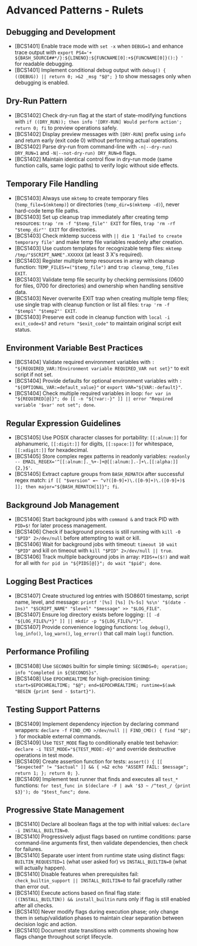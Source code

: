 # Advanced Patterns - Rulets

## Debugging and Development

- [BCS1401] Enable trace mode with `set -x` when `DEBUG=1` and enhance trace output with `export PS4='+ ${BASH_SOURCE##*/}:${LINENO}:${FUNCNAME[0]:+${FUNCNAME[0]}():} '` for readable debugging.
- [BCS1401] Implement conditional debug output with `debug() { ((DEBUG)) || return 0; >&2 _msg "$@"; }` to show messages only when debugging is enabled.

## Dry-Run Pattern

- [BCS1402] Check dry-run flag at the start of state-modifying functions with `if ((DRY_RUN)); then info '[DRY-RUN] Would perform action'; return 0; fi` to preview operations safely.
- [BCS1402] Display preview messages with `[DRY-RUN]` prefix using `info` and return early (exit code 0) without performing actual operations.
- [BCS1402] Parse dry-run from command-line with `-n|--dry-run) DRY_RUN=1` and `-N|--not-dry-run) DRY_RUN=0` flags.
- [BCS1402] Maintain identical control flow in dry-run mode (same function calls, same logic paths) to verify logic without side effects.

## Temporary File Handling

- [BCS1403] Always use `mktemp` to create temporary files (`temp_file=$(mktemp)`) or directories (`temp_dir=$(mktemp -d)`), never hard-code temp file paths.
- [BCS1403] Set up cleanup trap immediately after creating temp resources: `trap 'rm -f "$temp_file"' EXIT` for files, `trap 'rm -rf "$temp_dir"' EXIT` for directories.
- [BCS1403] Check mktemp success with `|| die 1 'Failed to create temporary file'` and make temp file variables readonly after creation.
- [BCS1403] Use custom templates for recognizable temp files: `mktemp /tmp/"$SCRIPT_NAME".XXXXXX` (at least 3 X's required).
- [BCS1403] Register multiple temp resources in array with cleanup function: `TEMP_FILES+=("$temp_file")` and `trap cleanup_temp_files EXIT`.
- [BCS1403] Validate temp file security by checking permissions (0600 for files, 0700 for directories) and ownership when handling sensitive data.
- [BCS1403] Never overwrite EXIT trap when creating multiple temp files; use single trap with cleanup function or list all files: `trap 'rm -f "$temp1" "$temp2"' EXIT`.
- [BCS1403] Preserve exit code in cleanup function with `local -i exit_code=$?` and `return "$exit_code"` to maintain original script exit status.

## Environment Variable Best Practices

- [BCS1404] Validate required environment variables with `: "${REQUIRED_VAR:?Environment variable REQUIRED_VAR not set}"` to exit script if not set.
- [BCS1404] Provide defaults for optional environment variables with `: "${OPTIONAL_VAR:=default_value}"` or `export VAR="${VAR:-default}"`.
- [BCS1404] Check multiple required variables in loop: `for var in "${REQUIRED[@]}"; do [[ -n "${!var:-}" ]] || error "Required variable '$var' not set"; done`.

## Regular Expression Guidelines

- [BCS1405] Use POSIX character classes for portability: `[[:alnum:]]` for alphanumeric, `[[:digit:]]` for digits, `[[:space:]]` for whitespace, `[[:xdigit:]]` for hexadecimal.
- [BCS1405] Store complex regex patterns in readonly variables: `readonly -- EMAIL_REGEX='^[[:alnum:]._%+-]+@[[:alnum:].-]+\.[[:alpha:]]{2,}$'`.
- [BCS1405] Extract capture groups from `BASH_REMATCH` after successful regex match: `if [[ "$version" =~ ^v?([0-9]+)\.([0-9]+)\.([0-9]+)$ ]]; then major="${BASH_REMATCH[1]}"; fi`.

## Background Job Management

- [BCS1406] Start background jobs with `command &` and track PID with `PID=$!` for later process management.
- [BCS1406] Check if background process is still running with `kill -0 "$PID" 2>/dev/null` before attempting to wait or kill.
- [BCS1406] Wait for background jobs with timeout: `timeout 10 wait "$PID"` and kill on timeout with `kill "$PID" 2>/dev/null || true`.
- [BCS1406] Track multiple background jobs in array: `PIDS+=($!)` and wait for all with `for pid in "${PIDS[@]}"; do wait "$pid"; done`.

## Logging Best Practices

- [BCS1407] Create structured log entries with ISO8601 timestamp, script name, level, and message: `printf '[%s] [%s] [%-5s] %s\n' "$(date -Ins)" "$SCRIPT_NAME" "$level" "$message" >> "$LOG_FILE"`.
- [BCS1407] Ensure log directory exists before logging: `[[ -d "${LOG_FILE%/*}" ]] || mkdir -p "${LOG_FILE%/*}"`.
- [BCS1407] Provide convenience logging functions: `log_debug()`, `log_info()`, `log_warn()`, `log_error()` that call main `log()` function.

## Performance Profiling

- [BCS1408] Use `SECONDS` builtin for simple timing: `SECONDS=0; operation; info "Completed in ${SECONDS}s"`.
- [BCS1408] Use `EPOCHREALTIME` for high-precision timing: `start=$EPOCHREALTIME; "$@"; end=$EPOCHREALTIME; runtime=$(awk "BEGIN {print $end - $start}")`.

## Testing Support Patterns

- [BCS1409] Implement dependency injection by declaring command wrappers: `declare -f FIND_CMD >/dev/null || FIND_CMD() { find "$@"; }` for mockable external commands.
- [BCS1409] Use `TEST_MODE` flag to conditionally enable test behavior: `declare -i TEST_MODE="${TEST_MODE:-0}"` and override destructive operations in test mode.
- [BCS1409] Create assertion function for tests: `assert() { [[ "$expected" != "$actual" ]] && { >&2 echo "ASSERT FAIL: $message"; return 1; }; return 0; }`.
- [BCS1409] Implement test runner that finds and executes all `test_*` functions: `for test_func in $(declare -F | awk '$3 ~ /^test_/ {print $3}'); do "$test_func"; done`.

## Progressive State Management

- [BCS1410] Declare all boolean flags at the top with initial values: `declare -i INSTALL_BUILTIN=0`.
- [BCS1410] Progressively adjust flags based on runtime conditions: parse command-line arguments first, then validate dependencies, then check for failures.
- [BCS1410] Separate user intent from runtime state using distinct flags: `BUILTIN_REQUESTED=1` (what user asked for) vs `INSTALL_BUILTIN=0` (what will actually happen).
- [BCS1410] Disable features when prerequisites fail: `check_builtin_support || INSTALL_BUILTIN=0` to fail gracefully rather than error out.
- [BCS1410] Execute actions based on final flag state: `((INSTALL_BUILTIN)) && install_builtin` runs only if flag is still enabled after all checks.
- [BCS1410] Never modify flags during execution phase; only change them in setup/validation phases to maintain clear separation between decision logic and action.
- [BCS1410] Document state transitions with comments showing how flags change throughout script lifecycle.
